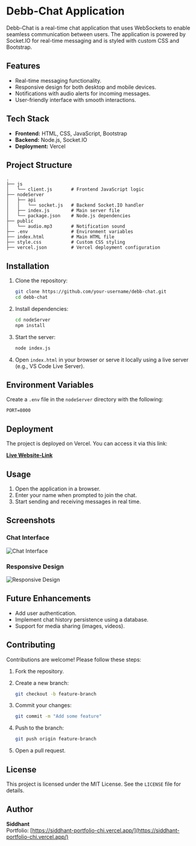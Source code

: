 # Debb-Chat Application

Debb-Chat is a real-time chat application that uses WebSockets to enable seamless communication between users. The application is powered by Socket.IO for real-time messaging and is styled with custom CSS and Bootstrap.

## Features

- Real-time messaging functionality.
- Responsive design for both desktop and mobile devices.
- Notifications with audio alerts for incoming messages.
- User-friendly interface with smooth interactions.

## Tech Stack

- **Frontend:** HTML, CSS, JavaScript, Bootstrap
- **Backend:** Node.js, Socket.IO
- **Deployment:** Vercel

## Project Structure

```plaintext
.
├── js
│   └── client.js       # Frontend JavaScript logic
├── nodeServer
│   ├── api
│   │   └── socket.js   # Backend Socket.IO handler
│   ├── index.js        # Main server file
│   └── package.json    # Node.js dependencies
├── public
│   └── audio.mp3       # Notification sound
├── .env                # Environment variables
├── index.html          # Main HTML file
├── style.css           # Custom CSS styling
├── vercel.json         # Vercel deployment configuration
```

## Installation

1. Clone the repository:

   ```bash
   git clone https://github.com/your-username/debb-chat.git
   cd debb-chat
   ```

2. Install dependencies:

   ```bash
   cd nodeServer
   npm install
   ```

3. Start the server:

   ```bash
   node index.js
   ```

4. Open `index.html` in your browser or serve it locally using a live server (e.g., VS Code Live Server).

## Environment Variables

Create a `.env` file in the `nodeServer` directory with the following:

```plaintext
PORT=8000
```

## Deployment

The project is deployed on Vercel. You can access it via this link:

**[Live Website-Link](https://debb-app.vercel.app/)**

## Usage

1. Open the application in a browser.
2. Enter your name when prompted to join the chat.
3. Start sending and receiving messages in real time.

## Screenshots

### Chat Interface

![Chat Interface](https://via.placeholder.com/800x400?text=Chat+Interface)

### Responsive Design

![Responsive Design](https://via.placeholder.com/400x800?text=Responsive+Design)

## Future Enhancements

- Add user authentication.
- Implement chat history persistence using a database.
- Support for media sharing (images, videos).

## Contributing

Contributions are welcome! Please follow these steps:

1. Fork the repository.
2. Create a new branch:

   ```bash
   git checkout -b feature-branch
   ```

3. Commit your changes:

   ```bash
   git commit -m "Add some feature"
   ```

4. Push to the branch:

   ```bash
   git push origin feature-branch
   ```

5. Open a pull request.

## License

This project is licensed under the MIT License. See the `LICENSE` file for details.

## Author

**Siddhant**  
Portfolio: [https://siddhant-portfolio-chi.vercel.app/](https://siddhant-portfolio-chi.vercel.app/)
